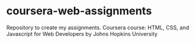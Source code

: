 # coursera-web-assignments
Repository to create my assignments. Coursera course: HTML, CSS, and Javascript for Web Developers by Johns Hopkins University

